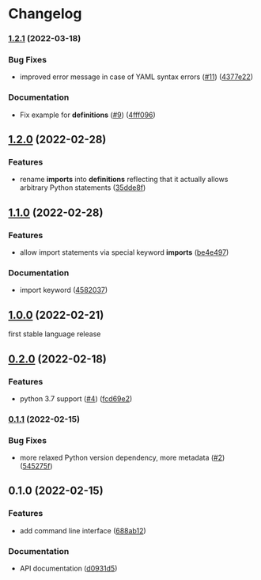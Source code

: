 # Changelog

### [1.2.1](https://www.github.com/koesterlab/yte/compare/v1.2.0...v1.2.1) (2022-03-18)


### Bug Fixes

* improved error message in case of YAML syntax errors ([#11](https://www.github.com/koesterlab/yte/issues/11)) ([4377e22](https://www.github.com/koesterlab/yte/commit/4377e22566edbff34083687256fb269b95ee788b))


### Documentation

* Fix example for __definitions__ ([#9](https://www.github.com/koesterlab/yte/issues/9)) ([4fff096](https://www.github.com/koesterlab/yte/commit/4fff096109b5e3ed5141e4294232c20aaf2bdd1f))

## [1.2.0](https://www.github.com/koesterlab/yte/compare/v1.1.0...v1.2.0) (2022-02-28)


### Features

* rename __imports__ into __definitions__ reflecting that it actually allows arbitrary Python statements ([35dde8f](https://www.github.com/koesterlab/yte/commit/35dde8f7cb9c8a71d9006f116972ed89d3795535))

## [1.1.0](https://www.github.com/koesterlab/yte/compare/v1.0.0...v1.1.0) (2022-02-28)


### Features

* allow import statements via special keyword __imports__ ([be4e497](https://www.github.com/koesterlab/yte/commit/be4e497d952747169db1418f288f2025a1654153))


### Documentation

* import keyword ([4582037](https://www.github.com/koesterlab/yte/commit/45820379337d5b98e3a70290e9488d11cd3022af))

## [1.0.0](https://www.github.com/koesterlab/yte/compare/v0.2.0...v1.0.0) (2022-02-21)

first stable language release

## [0.2.0](https://www.github.com/koesterlab/yte/compare/v0.1.1...v0.2.0) (2022-02-18)


### Features

* python 3.7 support ([#4](https://www.github.com/koesterlab/yte/issues/4)) ([fcd69e2](https://www.github.com/koesterlab/yte/commit/fcd69e28e8af53789f04015e89e64fab03bf1701))

### [0.1.1](https://www.github.com/koesterlab/yte/compare/v0.1.0...v0.1.1) (2022-02-15)


### Bug Fixes

* more relaxed Python version dependency, more metadata ([#2](https://www.github.com/koesterlab/yte/issues/2)) ([545275f](https://www.github.com/koesterlab/yte/commit/545275ff90071c400b06ae7512db530dafb197a9))

## 0.1.0 (2022-02-15)


### Features

* add command line interface ([688ab12](https://www.github.com/koesterlab/yte/commit/688ab124268b3a9f9191f66d5486d5196493c2c0))


### Documentation

* API documentation ([d0931d5](https://www.github.com/koesterlab/yte/commit/d0931d54804ff9527cd2b663d40585586961fd5b))
